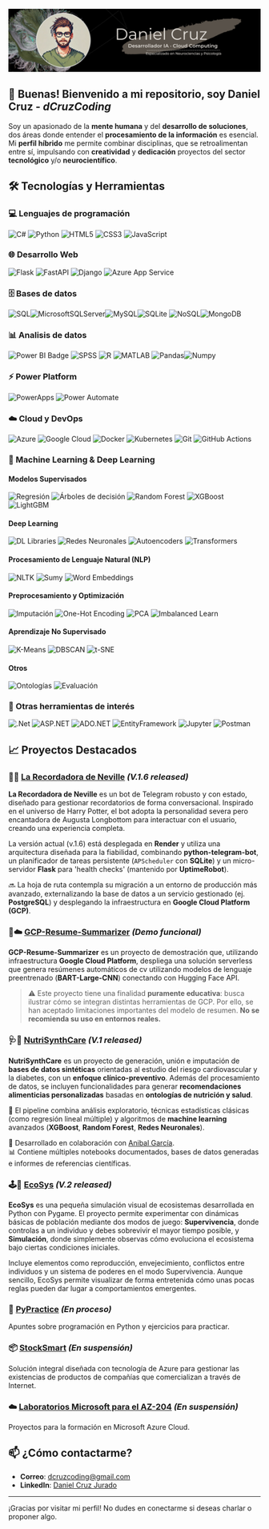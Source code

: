 ![Banner para Github](banner-github.png)

## 👋 Buenas! Bienvenido a mi repositorio, soy Daniel Cruz - *dCruzCoding*

Soy un apasionado de la **mente humana** y del **desarrollo de soluciones**, dos áreas donde entender el **procesamiento de la información** es esencial. Mi **perfil híbrido** me permite combinar disciplinas, que se retroalimentan entre sí, impulsando con **creatividad** y **dedicación** proyectos del sector **tecnológico** y/o **neurocientífico**.


## 🛠️ Tecnologías y Herramientas

### 💻 Lenguajes de programación
![C#](https://img.shields.io/badge/c%23-%2368217A.svg?style=for-the-badge&logo=csharp&logoColor=white) ![Python](https://img.shields.io/badge/python-3670A0?style=for-the-badge&logo=python&logoColor=ffdd54) ![HTML5](https://img.shields.io/badge/HTML5-E34F26?style=for-the-badge&logo=html5&logoColor=white) ![CSS3](https://img.shields.io/badge/CSS3-1572B6?style=for-the-badge&logo=css3&logoColor=white) ![JavaScript](https://img.shields.io/badge/JavaScript-F7DF1E?style=for-the-badge&logo=javascript&logoColor=black)

### 🌐 Desarrollo Web  
![Flask](https://img.shields.io/badge/Flask-000000?style=for-the-badge&logo=flask&logoColor=white) ![FastAPI](https://img.shields.io/badge/FastAPI-009688?style=for-the-badge&logo=fastapi&logoColor=white) ![Django](https://img.shields.io/badge/Django-%23092E20.svg?style=for-the-badge&logo=django&logoColor=white) ![Azure App Service](https://img.shields.io/badge/Azure_Web_Apps-0078D4?style=for-the-badge&logo=microsoft-azure&logoColor=white)

### 🗄️ Bases de datos
![SQL](https://img.shields.io/badge/sql-%23008080.svg?style=for-the-badge)![MicrosoftSQLServer](https://img.shields.io/badge/Microsoft%20SQL%20Sever-00ADAD?style=for-the-badge&logo=microsoft%20sql%20server&logoColor=white)![MySQL](https://img.shields.io/badge/mysql-%234479a1.svg?style=for-the-badge&logo=mysql&logoColor=white)![SQLite](https://img.shields.io/badge/sqlite-%23003b57.svg?style=for-the-badge&logo=sqlite&logoColor=white)   ![NoSQL](https://img.shields.io/badge/NoSQL-%232E692E.svg?style=for-the-badge)![MongoDB](https://img.shields.io/badge/MongoDB-%2359C256.svg?style=for-the-badge&logo=mongodb&logoColor=white)

### 📊 Analisis de datos
![Power BI Badge](https://img.shields.io/badge/Power%20BI-%23C2A13D.svg?style=for-the-badge&logo=powerbi&logoColor=white) ![SPSS](https://img.shields.io/badge/spss-%23ee4353.svg?style=for-the-badge&logo=spss&logoColor=white) ![R](https://img.shields.io/badge/r-%23425A7D.svg?style=for-the-badge&logo=r&logoColor=white) ![MATLAB](https://img.shields.io/badge/MATLAB-%23007ACC.svg?style=for-the-badge&logo=matlab&logoColor=white)
 ![Pandas](https://img.shields.io/badge/pandas-%23150458.svg?style=for-the-badge&logo=pandas&logoColor=white)![Numpy](https://img.shields.io/badge/numpy-%23013243.svg?style=for-the-badge&logo=numpy&logoColor=white)


### ⚡ Power Platform
![PowerApps](https://img.shields.io/badge/Power%20Apps-%23D5006D.svg?style=for-the-badge&logo=powerapps&logoColor=white) ![Power Automate](https://img.shields.io/badge/Power%20Automate-%230A64A4.svg?style=for-the-badge&logo=powerautomate&logoColor=white)

### ☁️ Cloud y DevOps
![Azure](https://img.shields.io/badge/Azure-0078D4?style=for-the-badge&logo=microsoft-azure&logoColor=white) ![Google Cloud](https://img.shields.io/badge/Google_Cloud-4285F4?style=for-the-badge&logo=googlecloud&logoColor=white) ![Docker](https://img.shields.io/badge/Docker-2496ED?style=for-the-badge&logo=docker&logoColor=white) ![Kubernetes](https://img.shields.io/badge/Kubernetes-326CE5?style=for-the-badge&logo=kubernetes&logoColor=white) ![Git](https://img.shields.io/badge/Git-%23F05032.svg?style=for-the-badge&logo=git&logoColor=white) ![GitHub Actions](https://img.shields.io/badge/GitHub_Actions-2088FF?style=for-the-badge&logo=github-actions&logoColor=white)

### 🧠 Machine Learning & Deep Learning

#### Modelos Supervisados
![Regresión](https://img.shields.io/badge/Regresión-Lineal%20%7C%20Logística-blue) ![Árboles de decisión](https://img.shields.io/badge/Árboles%20de%20Decisión-%F0%9F%8C%B2-success) ![Random Forest](https://img.shields.io/badge/Random%20Forest-%F0%9F%8C%B3-success) ![XGBoost](https://img.shields.io/badge/XGBoost-%E2%9A%A1-red) ![LightGBM](https://img.shields.io/badge/LightGBM-%E2%9C%A8-brightgreen)

#### Deep Learning
![DL Libraries](https://img.shields.io/badge/TensorFlow%20%7C%20Keras%20%7C%20PyTorch-%F0%9F%93%9A-orange) ![Redes Neuronales](https://img.shields.io/badge/Redes%20Neuronales-Feedforward%20%7C%20CNN%20%7C%20RNN%20%28LSTM%20%7C%20BiLSTM%29%20%7C%20GAN-blueviolet) ![Autoencoders](https://img.shields.io/badge/Autoencoders-VAE-6A5ACD) ![Transformers](https://img.shields.io/badge/Transformers-NLP%20%7C%20Self--Attention-blue)


#### Procesamiento de Lenguaje Natural (NLP)  
![NLTK](https://img.shields.io/badge/NLTK-Text%20Processing-yellowgreen) ![Sumy](https://img.shields.io/badge/Sumy-Text%20Summarization-green) ![Word Embeddings](https://img.shields.io/badge/Word%20Embeddings-Glove%20%7C%20Word2Vec-blueviolet)  

#### Preprocesamiento y Optimización
![Imputación](https://img.shields.io/badge/Imputación-RLM%20%7C%20RF%20%7C%20MICE--NN-lightgrey) ![One-Hot Encoding](https://img.shields.io/badge/One--Hot-Encoding-yellow) ![PCA](https://img.shields.io/badge/PCA-Reducción%20de%20Dimensiones-orange) ![Imbalanced Learn](https://img.shields.io/badge/imblearn-Manejo%20de%20Desbalanceo-blue)

#### Aprendizaje No Supervisado
![K-Means](https://img.shields.io/badge/KMeans-Clustering-important) ![DBSCAN](https://img.shields.io/badge/DBSCAN-Clustering-lightblue) ![t-SNE](https://img.shields.io/badge/tSNE-Visualización%20no%20lineal-magenta)

#### Otros
![Ontologías](https://img.shields.io/badge/Ontologías-Recomendaciones%20Nutricionales-9cf) ![Evaluación](https://img.shields.io/badge/Evaluación-Métricas%20%7C%20ROC%20%7C%20AUC-critical)

### 🧩 Otras herramientas de interés
![.Net](https://img.shields.io/badge/.NET-%235C2D91.svg?style=for-the-badge&logo=.net&logoColor=white) ![ASP.NET](https://img.shields.io/badge/ASP.NET-%234F3C61.svg?style=for-the-badge&logo=aspnetcore&logoColor=white) ![ADO.NET](https://img.shields.io/badge/ADO.NET-%234C2578.svg?style=for-the-badge&logo=adonet&logoColor=white) ![EntityFramework](https://img.shields.io/badge/Entity%20Framework-%237B3CC2.svg?style=for-the-badge&logo=ef&logoColor=white) ![Jupyter](https://img.shields.io/badge/Jupyter-%23F37626.svg?style=for-the-badge&logo=jupyter&logoColor=white) ![Postman](https://img.shields.io/badge/Postman-%23D95C2F.svg?style=for-the-badge&logo=postman&logoColor=white)


## 📈 Proyectos Destacados



### 🔮🤖 [La Recordadora de Neville](https://github.com/dCruzCoding/laRecordadora_deNeville) *(V.1.6 released)*

**La Recordadora de Neville** es un bot de Telegram robusto y con estado, diseñado para gestionar recordatorios de forma conversacional. Inspirado en el universo de Harry Potter, el bot adopta la personalidad severa pero encantadora de Augusta Longbottom para interactuar con el usuario, creando una experiencia completa.

La versión actual (v.1.6) está desplegada en **Render** y utiliza una arquitectura diseñada para la fiabilidad, combinando **python-telegram-bot**, un planificador de tareas persistente (`APScheduler` con **SQLite**) y un micro-servidor **Flask** para 'health checks' (mantenido por **UptimeRobot**).

🔜 La hoja de ruta contempla su migración a un entorno de producción más avanzado, externalizando la base de datos a un servicio gestionado (ej. **PostgreSQL**) y desplegando la infraestructura en **Google Cloud Platform (GCP)**.


### 📄☁️ [GCP-Resume-Summarizer](https://github.com/dCruzCoding/gcp-resume-summarizer) *(Demo funcional)*

**GCP-Resume-Summarizer** es un proyecto de demostración que, utilizando infraestructura **Google Cloud Platform**, despliega una solución serverless que genera resúmenes automáticos de cv utilizando modelos de lenguaje preentrenado (**BART-Large-CNN**) conectando con Hugging Face API. 

> ⚠️ Este proyecto tiene una finalidad **puramente educativa**: busca ilustrar cómo se integran distintas herramientas de GCP.
> Por ello, se han aceptado limitaciones importantes del modelo de resumen. 
> **No se recomienda su uso en entornos reales.**

### 🩺🥗 [NutriSynthCare](https://github.com/dCruzCoding/NutriSynthCare.git) *(V.1 released)*
**NutriSynthCare** es un proyecto de generación, unión e imputación de **bases de datos sintéticas** orientadas al estudio del riesgo cardiovascular y la diabetes, con un **enfoque clínico-preventivo**. Además del procesamiento de datos, se incluyen funcionalidades para generar **recomendaciones alimenticias personalizadas** basadas en **ontologías de nutrición y salud**.

🔎 El pipeline combina análisis exploratorio, técnicas estadísticas clásicas (como regresión lineal múltiple) y algoritmos de **machine learning** avanzados (**XGBoost**, **Random Forest**, **Redes Neuronales**).

🔗 Desarrollado en colaboración con [Anibal García](https://github.com/Aniballll).  
📊 Contiene múltiples notebooks documentados, bases de datos generadas e informes de referencias científicas.

### 🕹️🌿 [EcoSys](https://github.com/dCruzCoding/EcoSys.git)     *(V.2 released)*
**EcoSys** es una pequeña simulación visual de ecosistemas desarrollada en Python con Pygame. El proyecto permite experimentar con dinámicas básicas de población mediante dos modos de juego: **Supervivencia**, donde controlas a un individuo y debes sobrevivir el mayor tiempo posible, y **Simulación**, donde simplemente observas cómo evoluciona el ecosistema bajo ciertas condiciones iniciales.

Incluye elementos como reproducción, envejecimiento, conflictos entre individuos y un sistema de poderes en el modo Supervivencia. Aunque sencillo, EcoSys permite visualizar de forma entretenida cómo unas pocas reglas pueden dar lugar a comportamientos emergentes.

### 🐍 [PyPractice](https://github.com/dCruzCoding/PyPractice.git)     *(En proceso)*
Apuntes sobre programación en Python y ejercicios para practicar.

### 📦 [StockSmart](https://github.com/dCruzCoding/stocksmart.git)     *(En suspensión)*
Solución integral diseñada con tecnología de Azure para gestionar las existencias de productos de compañías que comercializan a través de Internet.

### ☁️ [Laboratorios Microsoft para el AZ-204](https://github.com/dCruzCoding/MicrosoftLabs-AZ204.git)     *(En suspensión)*
Proyectos para la formación en Microsoft Azure Cloud.

## 📫 ¿Cómo contactarme?

- **Correo**: [dcruzcoding@gmail.com](mailto:dcruzcoding@gmail.com)
- **LinkedIn**: [Daniel Cruz Jurado](https://www.linkedin.com/in/daniel-cruzjurado)

---

¡Gracias por visitar mi perfil! No dudes en conectarme si deseas charlar o proponer algo.







